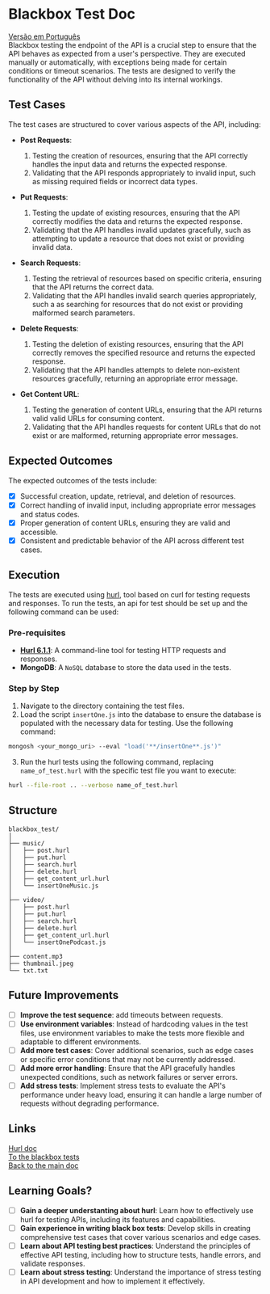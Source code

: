 # Blackbox Test Doc
[Versão em Português](blackbox_tests_doc_pt.md)  
Blackbox testing the endpoint of the API is a crucial step to ensure that the API behaves as expected from a user's perspective. They are executed manually or automatically, with exceptions being made for certain conditions or timeout scenarios. The tests are designed to verify the functionality of the API without delving into its internal workings.

## Test Cases
The test cases are structured to cover various aspects of the API, including:
- **Post Requests**: 
    1. Testing the creation of resources, ensuring that the API correctly handles the input data and returns the expected response.
    2. Validating that the API responds appropriately to invalid input, such as missing required fields or incorrect data types.

- **Put Requests**:
    1. Testing the update of existing resources, ensuring that the API correctly modifies the data and returns the expected response.
    2. Validating that the API handles invalid updates gracefully, such as attempting to update a resource that does not exist or providing invalid data.

- **Search Requests**:
    1. Testing the retrieval of resources based on specific criteria, ensuring that the API returns the correct data.
    2. Validating that the API handles invalid search queries appropriately, such a as searching for resources that do not exist or providing malformed search parameters. 
- **Delete Requests**:
    1. Testing the deletion of existing resources, ensuring that the API correctly removes the specified resource and returns the expected response.
    2. Validating that the API handles attempts to delete non-existent resources gracefully, returning an appropriate error message.
- **Get Content URL**:
    1. Testing the generation of content URLs, ensuring that the API returns valid valid URLs for consuming content.
    2. Validating that the API handles requests for content URLs that do not exist or are malformed, returning appropriate error messages.

## Expected Outcomes
The expected outcomes of the tests include:
- [x] Successful creation, update, retrieval, and deletion of resources.
- [x] Correct handling of invalid input, including appropriate error messages and status codes.
- [x] Proper generation of content URLs, ensuring they are valid and accessible.
- [x] Consistent and predictable behavior of the API across different test cases.

## Execution
The tests are executed using [hurl](https://hurl.dev/), tool based on curl for testing requests and responses. To run the tests, an api for test should be set up and the following command can be used:
### Pre-requisites
- **[Hurl 6.1.1](https://hurl.dev/docs/installation.html)**: A command-line tool for testing HTTP requests and responses.
- **MongoDB**: A `NoSQL` database to store the data used in the tests.

### Step by Step
1. Navigate to the directory containing the test files.
2. Load the script `insertOne.js` into the database to ensure the database is populated with the necessary data for testing. Use the following command:
```bash
mongosh <your_mongo_uri> --eval "load('**/insertOne**.js')"
```
3. Run the hurl tests using the following command, replacing `name_of_test.hurl` with the specific test file you want to execute:
```bash
hurl --file-root .. --verbose name_of_test.hurl 
```

## Structure
``` plaintext
blackbox_test/
│
├── music/
│   ├── post.hurl
│   ├── put.hurl
│   ├── search.hurl
│   ├── delete.hurl
│   ├── get_content_url.hurl
│   └── insertOneMusic.js
│
├── video/
│   ├── post.hurl
│   ├── put.hurl
│   ├── search.hurl
│   ├── delete.hurl
│   ├── get_content_url.hurl
│   └── insertOnePodcast.js
│
├── content.mp3
├── thumbnail.jpeg
└── txt.txt
```

## Future Improvements
- [ ] **Improve the test sequence**: add timeouts between requests.
- [ ] **Use environment variables**: Instead of hardcoding values in the test files, use environment variables to make the tests more flexible and adaptable to different environments.
- [ ] **Add more test cases**: Cover additional scenarios, such as edge cases or specific error conditions that may not be currently addressed.
- [ ] **Add more error handling**: Ensure that the API gracefully handles unexpected conditions, such as network failures or server errors.
- [ ] **Add stress tests**: Implement stress tests to evaluate the API's performance under heavy load, ensuring it can handle a large number of requests without degrading performance.

## Links
[Hurl doc](https://hurl.dev/)  
[To the blackbox tests](../../blackbox_tests/)  
[Back to the main doc](../../README.md)  

## Learning Goals?
- [ ] **Gain a deeper understanting about hurl**: Learn how to effectively use hurl for testing APIs, including its features and capabilities.
- [ ] **Gain experience in writing black box tests**: Develop skills in creating comprehensive test cases that cover various scenarios and edge cases.
- [ ] **Learn about API testing best practices**: Understand the principles of effective API testing, including how to structure tests, handle errors, and validate responses.
- [ ] **Learn about stress testing**: Understand the importance of stress testing in API development and how to implement it effectively.
